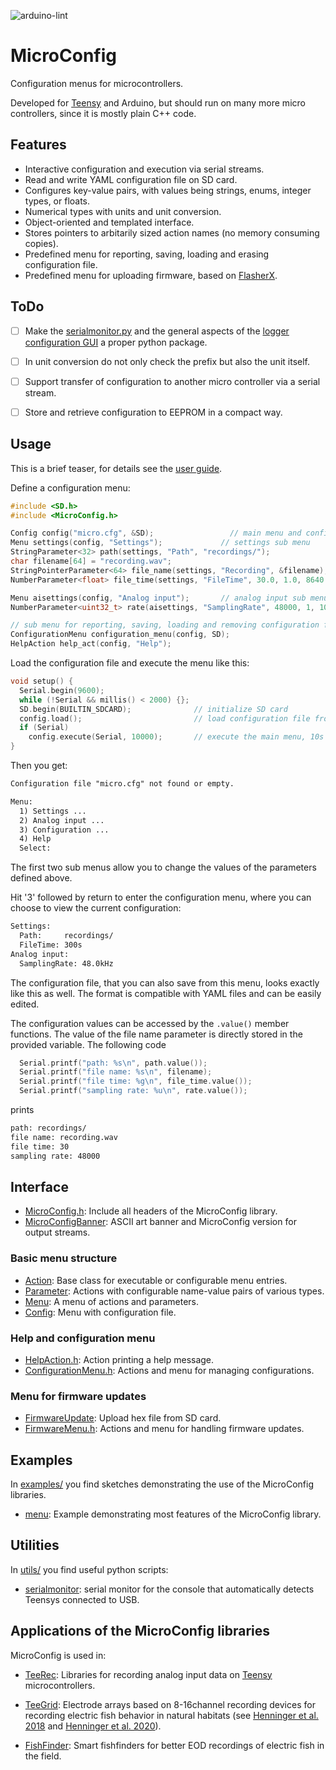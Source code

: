 ![arduino-lint](https://github.com/janscience/MicroControl/actions/workflows/arduino-lint.yml/badge.svg)

# MicroConfig

Configuration menus for microcontrollers.

Developed for [Teensy](https://www.pjrc.com/teensy/) and Arduino, but
should run on many more micro controllers, since it is mostly plain
C++ code.


## Features

- Interactive configuration and execution via serial streams.
- Read and write YAML configuration file on SD card.
- Configures key-value pairs, with values being strings, enums, integer types, or floats.
- Numerical types with units and unit conversion.
- Object-oriented and templated interface.
- Stores pointers to arbitarily sized action names (no memory consuming copies).
- Predefined menu for reporting, saving, loading and erasing configuration file.
- Predefined menu for uploading firmware, based on [FlasherX](https://github.com/joepasquariello/FlasherX).


## ToDo

- [ ] Make the [serialmonitor.py](utils/serialmonitor.py) and the
      general aspects of the [logger configuration
      GUI](https://github.com/janscience/TeeGrid/blob/main/utils/loggerconf.py)
      a proper python package.
- [ ] In unit conversion do not only check the prefix but also the unit itself.
- [ ] Support transfer of configuration to another micro controller via
      a serial stream.
- [ ] Store and retrieve configuration to EEPROM in a compact way.


## Usage

This is a brief teaser, for details see the [user guide](docs/userguide.md).

Define a configuration menu:

```c
#include <SD.h>
#include <MicroConfig.h>

Config config("micro.cfg", &SD);                 // main menu and configuration file
Menu settings(config, "Settings");             // settings sub menu
StringParameter<32> path(settings, "Path", "recordings/");
char filename[64] = "recording.wav";
StringPointerParameter<64> file_name(settings, "Recording", &filename);
NumberParameter<float> file_time(settings, "FileTime", 30.0, 1.0, 8640.0, "%.0f", "s");

Menu aisettings(config, "Analog input");       // analog input sub menu
NumberParameter<uint32_t> rate(aisettings, "SamplingRate", 48000, 1, 1000000, "%.1f", "Hz", "kHz");

// sub menu for reporting, saving, loading and removing configuration file:
ConfigurationMenu configuration_menu(config, SD);
HelpAction help_act(config, "Help");
```

Load the configuration file and execute the menu like this:
```c
void setup() {
  Serial.begin(9600);
  while (!Serial && millis() < 2000) {};
  SD.begin(BUILTIN_SDCARD);              // initialize SD card
  config.load();                         // load configuration file from SD card
  if (Serial)
    config.execute(Serial, 10000);       // execute the main menu, 10s timeout
}
```

Then you get:

```txt
Configuration file "micro.cfg" not found or empty.

Menu:
  1) Settings ...
  2) Analog input ...
  3) Configuration ...
  4) Help
  Select: 
```

The first two sub menus allow you to change the values of the
parameters defined above.

Hit '3' followed by return to enter the configuration menu,
where you can choose to view the current configuration:

```txt
Settings:
  Path:     recordings/
  FileTime: 300s
Analog input:
  SamplingRate: 48.0kHz
```

The configuration file, that you can also save from this menu, looks
exactly like this as well.  The format is compatible with YAML files
and can be easily edited.

The configuration values can be accessed by the `.value()` member
functions. The value of the file name parameter is directly stored in
the provided variable. The following code

```c
  Serial.printf("path: %s\n", path.value());
  Serial.printf("file name: %s\n", filename);
  Serial.printf("file time: %g\n", file_time.value());
  Serial.printf("sampling rate: %u\n", rate.value());
```

prints

```txt
path: recordings/
file name: recording.wav
file time: 30
sampling rate: 48000
```

## Interface

- [MicroConfig.h](src/MicroConfig.h): Include all headers of the MicroConfig library.
- [MicroConfigBanner](src/MicroConfigBanner.h): ASCII art banner and MicroConfig version for output streams.

### Basic menu structure

- [Action](src/Action.h): Base class for executable or configurable menu entries.
- [Parameter](src/Parameter.h): Actions with configurable name-value pairs of various types.
- [Menu](src/Menu.h): A menu of actions and parameters.
- [Config](src/Config.h): Menu with configuration file.

### Help and configuration menu

- [HelpAction.h](src/HelpAction.h): Action printing a help message.
- [ConfigurationMenu.h](src/ConfigurationMenu.h): Actions and menu for managing configurations.

### Menu for firmware updates

- [FirmwareUpdate](src/FirmwareUpdate.h): Upload hex file from SD card.
- [FirmwareMenu.h](src/ConfigurationMenu.h): Actions and menu for handling firmware updates.


## Examples

In [examples/](examples) you find sketches demonstrating the use of
the MicroConfig libraries.

- [menu](examples/menu): Example demonstrating most features of the MicroConfig library.


## Utilities

In [utils/](utils) you find useful python scripts:

- [serialmonitor](utils/serialmonitor.py): serial monitor for the
  console that automatically detects Teensys connected to USB.


## Applications of the MicroConfig libraries

MicroConfig is used in:

- [TeeRec](https://github.com/janscience/TeeRec): Libraries for
  recording analog input data on
  [Teensy](https://www.pjrc.com/teensy/) microcontrollers.

- [TeeGrid](https://github.com/janscience/TeeGrid): Electrode arrays
  based on 8-16channel recording devices for recording electric fish
  behavior in natural habitats (see [Henninger et
  al. 2018](https://doi.org/10.1523/JNEUROSCI.0350-18.2018) and
  [Henninger et al. 2020](https://doi.org/10.1242/jeb.206342)).

- [FishFinder](https://github.com/janscience/FishFinder): Smart
  fishfinders for better EOD recordings of electric fish in the field.
